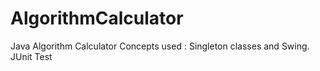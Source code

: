 # AlgorithmCalculator
Java Algorithm Calculator 
Concepts used : Singleton classes and Swing. JUnit Test

